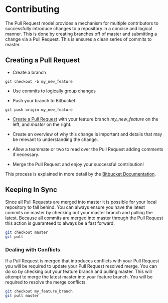 # Contributing

The Pull Request model provides a mechanism for multiple contributors to
successfully introduce changes to a repository in a concise and logical manner.
This is done by creating branches off of master and submitting a change via a
Pull Request. This is ensures a clean series of commits to master.

## Creating a Pull Request

* Create a branch

`git checkout -b my_new_feature`

* Use commits to logically group changes

* Push your branch to Bitbucket

`git push origin my_new_feature`

* [Create a Pull Request](https://bitbucket.org/opensimpplleteam/opensimpplle/pull-requests) with your feature branch *my_new_feature* on
the left, and *master* on the right.

* Create an overview of why this change is important and details that may be
  relevant to understanding the change.

* Allow a teammate or two to read over the Pull Request adding comments if
  necessary.

* Merge the Pull Request and enjoy your successful contribution!

This process is explained in more detail by the [Bitbucket Documentation](https://confluence.atlassian.com/bitbucket/work-with-pull-requests-223220593.html). 

## Keeping In Sync

Since all Pull Requests are merged into master it is possible for your local
repository to fall behind. You can always ensure you have the latest commits on
master by checking out your master branch and pulling the latest. Because all
commits are merged into master through the Pull Request this action is guaranteed
to always be a fast forward. 

```bash
git checkout master
git pull
```

### Dealing with Conflicts

If a Pull Request is merged that introduces conflicts with your Pull Request you
will be required to update your Pull Request resolved merge. You can do so by
checking out your feature branch and pulling master. This will attempt to merge
the latest master into your feature branch. You will be required to resolve the
merge conflicts.

```bash
git checkout my_feature_branch
git pull master
```

